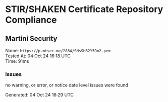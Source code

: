 # STIR/SHAKEN Certificate Repository Compliance

## Martini Security

Name: `https://p.mtsec.me/2884/SNsSH32Y5Dm2.pem`\
Tested At: 04 Oct 24 16:18 UTC\
Time: 91ms

### Issues

no warning, or error, or notice date level issues were found

Generated: 04 Oct 24 16:29 UTC